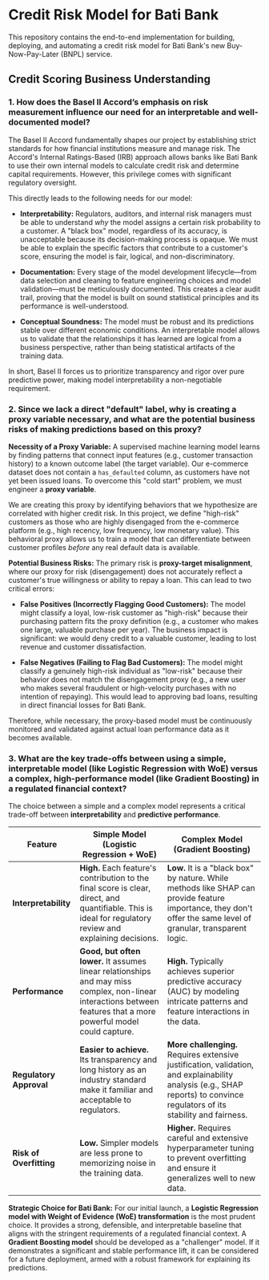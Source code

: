 # Credit Risk Model for Bati Bank

This repository contains the end-to-end implementation for building, deploying, and automating a credit risk model for Bati Bank's new Buy-Now-Pay-Later (BNPL) service.

## Credit Scoring Business Understanding

### 1. How does the Basel II Accord’s emphasis on risk measurement influence our need for an interpretable and well-documented model?

The Basel II Accord fundamentally shapes our project by establishing strict standards for how financial institutions measure and manage risk. The Accord's Internal Ratings-Based (IRB) approach allows banks like Bati Bank to use their own internal models to calculate credit risk and determine capital requirements. However, this privilege comes with significant regulatory oversight.

This directly leads to the following needs for our model:

*   **Interpretability:** Regulators, auditors, and internal risk managers must be able to understand *why* the model assigns a certain risk probability to a customer. A "black box" model, regardless of its accuracy, is unacceptable because its decision-making process is opaque. We must be able to explain the specific factors that contribute to a customer's score, ensuring the model is fair, logical, and non-discriminatory.

*   **Documentation:** Every stage of the model development lifecycle—from data selection and cleaning to feature engineering choices and model validation—must be meticulously documented. This creates a clear audit trail, proving that the model is built on sound statistical principles and its performance is well-understood.

*   **Conceptual Soundness:** The model must be robust and its predictions stable over different economic conditions. An interpretable model allows us to validate that the relationships it has learned are logical from a business perspective, rather than being statistical artifacts of the training data.

In short, Basel II forces us to prioritize transparency and rigor over pure predictive power, making model interpretability a non-negotiable requirement.

### 2. Since we lack a direct "default" label, why is creating a proxy variable necessary, and what are the potential business risks of making predictions based on this proxy?

**Necessity of a Proxy Variable:**
A supervised machine learning model learns by finding patterns that connect input features (e.g., customer transaction history) to a known outcome label (the target variable). Our e-commerce dataset does not contain a `has_defaulted` column, as customers have not yet been issued loans. To overcome this "cold start" problem, we must engineer a **proxy variable**.

We are creating this proxy by identifying behaviors that we hypothesize are correlated with higher credit risk. In this project, we define "high-risk" customers as those who are highly disengaged from the e-commerce platform (e.g., high recency, low frequency, low monetary value). This behavioral proxy allows us to train a model that can differentiate between customer profiles *before* any real default data is available.

**Potential Business Risks:**
The primary risk is **proxy-target misalignment**, where our proxy for risk (disengagement) does not accurately reflect a customer's true willingness or ability to repay a loan. This can lead to two critical errors:

*   **False Positives (Incorrectly Flagging Good Customers):** The model might classify a loyal, low-risk customer as "high-risk" because their purchasing pattern fits the proxy definition (e.g., a customer who makes one large, valuable purchase per year). The business impact is significant: we would deny credit to a valuable customer, leading to lost revenue and customer dissatisfaction.

*   **False Negatives (Failing to Flag Bad Customers):** The model might classify a genuinely high-risk individual as "low-risk" because their behavior does not match the disengagement proxy (e.g., a new user who makes several fraudulent or high-velocity purchases with no intention of repaying). This would lead to approving bad loans, resulting in direct financial losses for Bati Bank.

Therefore, while necessary, the proxy-based model must be continuously monitored and validated against actual loan performance data as it becomes available.

### 3. What are the key trade-offs between using a simple, interpretable model (like Logistic Regression with WoE) versus a complex, high-performance model (like Gradient Boosting) in a regulated financial context?

The choice between a simple and a complex model represents a critical trade-off between **interpretability** and **predictive performance**.

| Feature                | Simple Model (Logistic Regression + WoE)                                     | Complex Model (Gradient Boosting)                                       |
| ---------------------- | ---------------------------------------------------------------------------- | ----------------------------------------------------------------------- |
| **Interpretability**   | **High.** Each feature's contribution to the final score is clear, direct, and quantifiable. This is ideal for regulatory review and explaining decisions. | **Low.** It is a "black box" by nature. While methods like SHAP can provide feature importance, they don't offer the same level of granular, transparent logic. |
| **Performance**        | **Good, but often lower.** It assumes linear relationships and may miss complex, non-linear interactions between features that a more powerful model could capture. | **High.** Typically achieves superior predictive accuracy (AUC) by modeling intricate patterns and feature interactions in the data. |
| **Regulatory Approval**| **Easier to achieve.** Its transparency and long history as an industry standard make it familiar and acceptable to regulators. | **More challenging.** Requires extensive justification, validation, and explainability analysis (e.g., SHAP reports) to convince regulators of its stability and fairness. |
| **Risk of Overfitting**| **Low.** Simpler models are less prone to memorizing noise in the training data. | **Higher.** Requires careful and extensive hyperparameter tuning to prevent overfitting and ensure it generalizes well to new data. |

**Strategic Choice for Bati Bank:**
For our initial launch, a **Logistic Regression model with Weight of Evidence (WoE) transformation** is the most prudent choice. It provides a strong, defensible, and interpretable baseline that aligns with the stringent requirements of a regulated financial context. A **Gradient Boosting model** should be developed as a "challenger" model. If it demonstrates a significant and stable performance lift, it can be considered for a future deployment, armed with a robust framework for explaining its predictions.